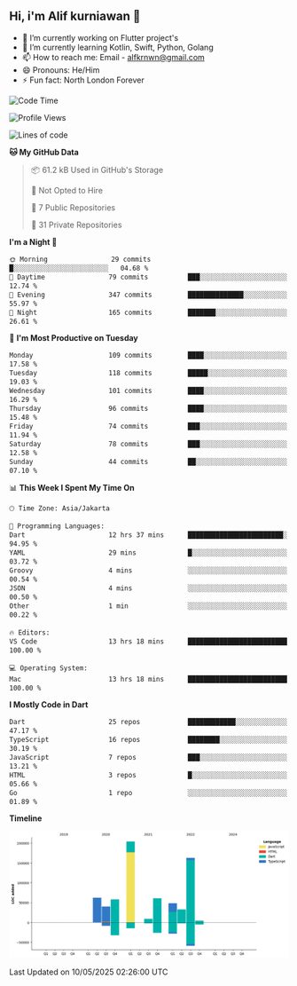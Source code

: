 ## Hi, i'm Alif kurniawan 👋

- 🔭 I’m currently working on Flutter project's
- 🌱 I’m currently learning Kotlin, Swift, Python, Golang
- 📫 How to reach me: Email - alfkrnwn@gmail.com
- 😄 Pronouns: He/Him
- ⚡ Fun fact: North London Forever

<!--START_SECTION:waka-->
![Code Time](http://img.shields.io/badge/Code%20Time-13%20hrs%2018%20mins-blue)

![Profile Views](http://img.shields.io/badge/Profile%20Views-107-blue)

![Lines of code](https://img.shields.io/badge/From%20Hello%20World%20I%27ve%20Written-683.1%20thousand%20lines%20of%20code-blue)

**🐱 My GitHub Data** 

> 📦 61.2 kB Used in GitHub's Storage 
 > 
> 🚫 Not Opted to Hire
 > 
> 📜 7 Public Repositories 
 > 
> 🔑 31 Private Repositories 
 > 
**I'm a Night 🦉** 

```text
🌞 Morning                29 commits          █░░░░░░░░░░░░░░░░░░░░░░░░   04.68 % 
🌆 Daytime                79 commits          ███░░░░░░░░░░░░░░░░░░░░░░   12.74 % 
🌃 Evening                347 commits         ██████████████░░░░░░░░░░░   55.97 % 
🌙 Night                  165 commits         ███████░░░░░░░░░░░░░░░░░░   26.61 % 
```
📅 **I'm Most Productive on Tuesday** 

```text
Monday                   109 commits         ████░░░░░░░░░░░░░░░░░░░░░   17.58 % 
Tuesday                  118 commits         █████░░░░░░░░░░░░░░░░░░░░   19.03 % 
Wednesday                101 commits         ████░░░░░░░░░░░░░░░░░░░░░   16.29 % 
Thursday                 96 commits          ████░░░░░░░░░░░░░░░░░░░░░   15.48 % 
Friday                   74 commits          ███░░░░░░░░░░░░░░░░░░░░░░   11.94 % 
Saturday                 78 commits          ███░░░░░░░░░░░░░░░░░░░░░░   12.58 % 
Sunday                   44 commits          ██░░░░░░░░░░░░░░░░░░░░░░░   07.10 % 
```


📊 **This Week I Spent My Time On** 

```text
🕑︎ Time Zone: Asia/Jakarta

💬 Programming Languages: 
Dart                     12 hrs 37 mins      ████████████████████████░   94.95 % 
YAML                     29 mins             █░░░░░░░░░░░░░░░░░░░░░░░░   03.72 % 
Groovy                   4 mins              ░░░░░░░░░░░░░░░░░░░░░░░░░   00.54 % 
JSON                     4 mins              ░░░░░░░░░░░░░░░░░░░░░░░░░   00.50 % 
Other                    1 min               ░░░░░░░░░░░░░░░░░░░░░░░░░   00.22 % 

🔥 Editors: 
VS Code                  13 hrs 18 mins      █████████████████████████   100.00 % 

💻 Operating System: 
Mac                      13 hrs 18 mins      █████████████████████████   100.00 % 
```

**I Mostly Code in Dart** 

```text
Dart                     25 repos            ████████████░░░░░░░░░░░░░   47.17 % 
TypeScript               16 repos            ████████░░░░░░░░░░░░░░░░░   30.19 % 
JavaScript               7 repos             ███░░░░░░░░░░░░░░░░░░░░░░   13.21 % 
HTML                     3 repos             █░░░░░░░░░░░░░░░░░░░░░░░░   05.66 % 
Go                       1 repo              ░░░░░░░░░░░░░░░░░░░░░░░░░   01.89 % 
```



**Timeline**

![Lines of Code chart](https://raw.githubusercontent.com/awanderer11/awanderer11/main/assets/bar_graph.png)


 Last Updated on 10/05/2025 02:26:00 UTC
<!--END_SECTION:waka-->
